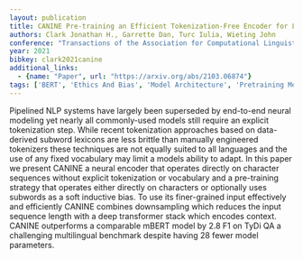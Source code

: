 ```yaml
---
layout: publication
title: CANINE Pre-training an Efficient Tokenization-Free Encoder for Language Representation
authors: Clark Jonathan H., Garrette Dan, Turc Iulia, Wieting John
conference: "Transactions of the Association for Computational Linguistics"
year: 2021
bibkey: clark2021canine
additional_links:
  - {name: "Paper", url: "https://arxiv.org/abs/2103.06874"}
tags: ['BERT', 'Ethics And Bias', 'Model Architecture', 'Pretraining Methods', 'Reinforcement Learning', 'Tokenization', 'Training Techniques', 'Transformer']
---
```

Pipelined NLP systems have largely been superseded by end-to-end neural modeling yet nearly all commonly-used models still require an explicit tokenization step. While recent tokenization approaches based on data-derived subword lexicons are less brittle than manually engineered tokenizers these techniques are not equally suited to all languages and the use of any fixed vocabulary may limit a models ability to adapt. In this paper we present CANINE a neural encoder that operates directly on character sequences without explicit tokenization or vocabulary and a pre-training strategy that operates either directly on characters or optionally uses subwords as a soft inductive bias. To use its finer-grained input effectively and efficiently CANINE combines downsampling which reduces the input sequence length with a deep transformer stack which encodes context. CANINE outperforms a comparable mBERT model by 2.8 F1 on TyDi QA a challenging multilingual benchmark despite having 28 fewer model parameters.
